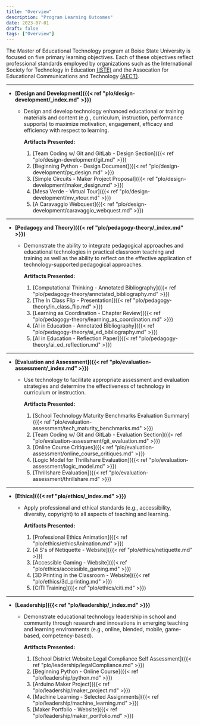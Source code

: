 ```yaml
---
title: "Overview"
description: "Program Learning Outcomes"
date: 2023-07-01
draft: false
tags: ["Overview"]
---
```


The Master of Educational Technology program at Boise State University is focused on five primary learning objectives.  Each of these objectives reflect professional standards employed by organizations such as the International Society for Technology in Education [(ISTE)](https://www.iste.org) and the Assocation for Educational Communications and Technology [(AECT)](https://www.aect.org).
___

* **[Design and Development]({{< ref "plo/design-development/_index.md" >}})**
  * Design and develop technology enhanced educational or training materials and content (e.g., curriculum, instruction, performance supports) to maximize motivation, engagement, efficacy and efficiency with respect to learning.
    
    **Artifacts Presented:**
    1. [Team Coding w/ Git and GitLab - Design Section]({{< ref "plo/design-development/git.md" >}})
    2. [Beginning Python - Design Document]({{< ref "plo/design-development/py_design.md" >}})
    3. [Simple Circuits - Maker Project Proposal]({{< ref "plo/design-development/maker_design.md" >}})
    4. [Mesa Verde - Virtual Tour]({{< ref "plo/design-development/mv_vtour.md" >}})
    5. [A Caravaggio Webquest]({{< ref "plo/design-development/caravaggio_webquest.md" >}})
___
* **[Pedagogy and Theory]({{< ref "plo/pedagogy-theory/_index.md" >}})**
  * Demonstrate the ability to integrate pedagogical approaches and educational technologies in practical classroom teaching and training as well as the ability to reflect on the effective application of technology-supported pedagogical approaches.
    
     **Artifacts Presented:**
    1. [Computational Thinking - Annotated Bibliography]({{< ref "plo/pedagogy-theory/annotated_bibliography.md" >}})
    2. [The In Class Flip - Presentation]({{< ref "plo/pedagogy-theory/in_class_flip.md" >}})
    3. [Learning as Coordination - Chapter Review]({{< ref "plo/pedagogy-theory/learning_as_coordination.md" >}})
    4. [AI in Education - Annotated Bibliography]({{< ref "plo/pedagogy-theory/ai_ed_bibliography.md" >}})
    5. [AI in Education - Reflection Paper]({{< ref "plo/pedagogy-theory/ai_ed_reflection.md" >}})
___  
* **[Evaluation and Assessment]({{< ref "plo/evaluation-assessment/_index.md" >}})**
  * Use technology to facilitate appropriate assessment and evaluation strategies and determine the effectiveness of technology in curriculum or instruction.
    
     **Artifacts Presented:**
    1. [School Technology Maturity Benchmarks Evaluation Summary]({{< ref "plo/evaluation-assessment/tech_maturity_benchmarks.md" >}})
    2. [Team Coding w/ Git and GitLab - Evaluation Section]({{< ref "plo/evaluation-assessment/git_evaluation.md" >}})
    3. [Online Course Critiques]({{< ref "plo/evaluation-assessment/online_course_critiques.md" >}})
    4. [Logic Model for Thrillshare Evaluation]({{< ref "plo/evaluation-assessment/logic_model.md" >}})
    5. [Thrillshare Evaluation]({{< ref "plo/evaluation-assessment/thrillshare.md" >}})
___
* **[Ethics]({{< ref "plo/ethics/_index.md" >}})**
  * Apply professional and ethical standards (e.g., accessibility, diversity, copyright) to all aspects of teaching and learning.
    
     **Artifacts Presented:**
    1. [Professional Ethics Animation]({{< ref "plo/ethics/ethicsAnimation.md" >}})
    2. [4 S's of Netiquette - Website]({{< ref "plo/ethics/netiquette.md" >}})
    3. [Accessible Gaming - Website]({{< ref "plo/ethics/accessible_gaming.md" >}})
    4. [3D Printing in the Classroom - Website]({{< ref "plo/ethics/3d_printing.md" >}})
    5. [CITI Training]({{< ref "plo/ethics/citi.md" >}})
___
* **[Leadership]({{< ref "plo/leadership/_index.md" >}})**
  * Demonstrate educational technology leadership in school and community through research and innovations in emerging teaching and learning environments (e.g., online, blended, mobile, game-based, competency-based).
    
     **Artifacts Presented:**
    1. [School District Website Legal Compliance Self Assessment]({{< ref "plo/leadership/legalCompliance.md" >}})
    2. [Beginning Python - Online Course]({{< ref "plo/leadership/python.md" >}})
    3. [Arduino Maker Project]({{< ref "plo/leadership/maker_project.md" >}})
    4. [Machine Learning - Selected Assignments]({{< ref "plo/leadership/machine_learning.md" >}})
    5. [Maker Portfolio - Website]({{< ref "plo/leadership/maker_portfolio.md" >}})